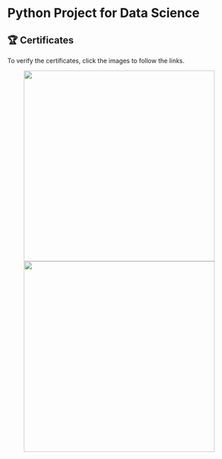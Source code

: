 # Python Project for Data Science


## 🏆 Certificates 
To verify the certificates, click the images to follow the links.

<p align="middle">
  <a href="https://www.coursera.org/account/accomplishments/verify/WU35RJVD75GU"><img src="https://s3.amazonaws.com/coursera_assets/meta_images/generated/CERTIFICATE_LANDING_PAGE/CERTIFICATE_LANDING_PAGE~YGHC56UA8EQA/CERTIFICATE_LANDING_PAGE~WU35RJVD75GU.jpeg" height="430"></a>
  <a href="https://www.credly.com/badges/722ac8ab-e428-4431-be08-a7d4b21f4db3/public_url"><img src="https://images.credly.com/size/680x680/images/7d06faf8-c754-4ecd-8ab1-2115826b03c6/Python_Project_for_Data_Science.png" height="430"></a>
</p>